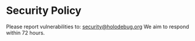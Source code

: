 # Security Policy

Please report vulnerabilities to: security@holodebug.org
We aim to respond within 72 hours.